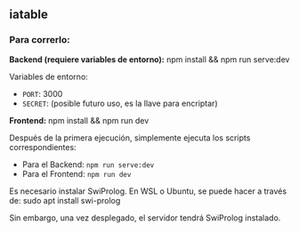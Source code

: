 ## iatable

### Para correrlo:

**Backend (requiere variables de entorno):**
npm install && npm run serve:dev

Variables de entorno:
- `PORT`: 3000
- `SECRET`: (posible futuro uso, es la llave para encriptar)

**Frontend:**
npm install && npm run dev

Después de la primera ejecución, simplemente ejecuta los scripts correspondientes:
- Para el Backend: `npm run serve:dev`
- Para el Frontend: `npm run dev`

Es necesario instalar SwiProlog. En WSL o Ubuntu, se puede hacer a través de:
sudo apt install swi-prolog

Sin embargo, una vez desplegado, el servidor tendrá SwiProlog instalado.
